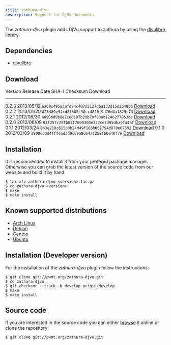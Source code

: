 ```yaml
---
title: zathura-djvu
description: Support for DjVu documents
---
```


The *zathura-djvu* plugin adds DjVu support to zathura by using the
[djvulibre](http://djvu.sourceforge.net/) library.

## Dependencies
* [djvulibre](http://djvu.sourceforge.net)

## Download

Version  Release Date  SHA-1 Checksum                             Download
-------- ------------  ------------------------------------------ -------------------------------------------------
0.2.3    2013/05/12    `6a69c495a3afd94c407d5127d5a133d15d2b40b6` [Download](../download/zathura-djvu-0.2.3.tar.gz)
0.2.2    2013/01/20    `825489e94cd8f882c38cc4820f9d76d4a1825c73` [Download](../download/zathura-djvu-0.2.2.tar.gz)
0.2.1    2012/08/30    `a690bd9b0e7c60107b29b70f808d1246277853de` [Download](../download/zathura-djvu-0.2.1.tar.gz)
0.2.0    2012/06/09    `03f257c29fb03f7609300e227ce7d95dba0fa4af` [Download](../download/zathura-djvu-0.2.0.tar.gz)
0.1.1    2012/03/24    `843e210c615b3b24d49f163b061754d878e67592` [Download](../download/zathura-djvu-0.1.1.tar.gz)
0.1.0    2012/03/09    `a808cddd4fffead3d9c6958de4a1258fbbe40f7e` [Download](../download/zathura-djvu-0.1.0.tar.gz)

## Installation
It is recommended to install it from your prefered package manager. Otherwise
you can grab the latest version of the source code from our website and build it
by hand:

    $ tar xfv zathura-djvu-<version>.tar.gz
    $ cd zathura-djvu-<version>
    $ make
    $ make install

## Known supported distributions
* [Arch Linux](https://www.archlinux.org/packages/community/x86_64/zathura-djvu/)
* [Debian](http://packages.debian.org/en/sid/zathura-djvu)
* [Gentoo](http://packages.gentoo.org/package/app-text/zathura-djvu)
* [Ubuntu](https://launchpad.net/ubuntu/saucy/+package/zathura-djvu)

## Installation (Developer version)
For the installation of the *zathura-djvu* plugin follow the
instructions:

    $ git clone git://pwmt.org/zathura-djvu.git
    $ cd zathura-djvu
    $ git checkout --track -b develop origin/develop
    $ make
    $ make install

## Source code
If you are interested in the source code you can either
[browse](http://git.pwmt.org/?p=zathura-djvu.git) it online or clone the
repository:

    $ git clone git://pwmt.org/zathura-djvu.git
